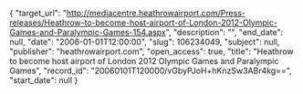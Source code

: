 {
  "target_url": "http://mediacentre.heathrowairport.com/Press-releases/Heathrow-to-become-host-airport-of-London-2012-Olympic-Games-and-Paralympic-Games-154.aspx", 
  "description": "", 
  "end_date": null, 
  "date": "2006-01-01T12:00:00", 
  "slug": 106234049, 
  "subject": null, 
  "publisher": "heathrowairport.com", 
  "open_access": true, 
  "title": "Heathrow to become host airport of London 2012 Olympic Games and Paralympic Games", 
  "record_id": "20060101T120000/vGbyPJoH+hKnzSw3ABr4kg==", 
  "start_date": null
}

